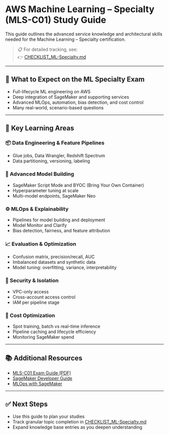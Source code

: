 # AWS Machine Learning – Specialty (MLS-C01) Study Guide

This guide outlines the advanced service knowledge and architectural skills needed for the Machine Learning – Specialty certification.

> 📋 For detailed tracking, see:  
> 👉 [CHECKLIST_ML-Specialty.md](CHECKLIST_ML-Specialty.md)

---

## 🧭 What to Expect on the ML Specialty Exam

- Full-lifecycle ML engineering on AWS
- Deep integration of SageMaker and supporting services
- Advanced MLOps, automation, bias detection, and cost control
- Many real-world, scenario-based questions

---

## 🧱 Key Learning Areas

### 📦 Data Engineering & Feature Pipelines
- Glue jobs, Data Wrangler, Redshift Spectrum
- Data partitioning, versioning, labeling

### 🧠 Advanced Model Building
- SageMaker Script Mode and BYOC (Bring Your Own Container)
- Hyperparameter tuning at scale
- Multi-model endpoints, SageMaker Neo

### ⚙️ MLOps & Explainability
- Pipelines for model building and deployment
- Model Monitor and Clarify
- Bias detection, fairness, and feature attribution

### 📈 Evaluation & Optimization
- Confusion matrix, precision/recall, AUC
- Imbalanced datasets and synthetic data
- Model tuning: overfitting, variance, interpretability

### 🔐 Security & Isolation
- VPC-only access
- Cross-account access control
- IAM per pipeline stage

### 💸 Cost Optimization
- Spot training, batch vs real-time inference
- Pipeline caching and lifecycle efficiency
- Monitoring SageMaker spend

---

## 📚 Additional Resources

- [MLS-C01 Exam Guide (PDF)](https://d1.awsstatic.com/training-and-certification/docs-ml/AWS-Certified-Machine-Learning-Specialty_Exam-Guide.pdf)
- [SageMaker Developer Guide](https://docs.aws.amazon.com/sagemaker/latest/dg/whatis.html)
- [MLOps with SageMaker](https://aws.amazon.com/blogs/machine-learning/category/artificial-intelligence/amazon-sagemaker/)

---

## ✅ Next Steps

- Use this guide to plan your studies
- Track granular topic completion in [CHECKLIST_ML-Specialty.md](CHECKLIST_ML-Specialty.md)
- Expand knowledge base entries as you deepen understanding
